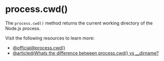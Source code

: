 # process.cwd()

The `process.cwd()` method returns the current working directory of the Node.js process.

Visit the following resources to learn more:

- [@official@process.cwd()](https://nodejs.org/api/process.html#processcwd)
- [@article@Whats the difference between process.cwd() vs \_\_dirname?](https://stackoverflow.com/questions/9874382/whats-the-difference-between-process-cwd-vs-dirname)
